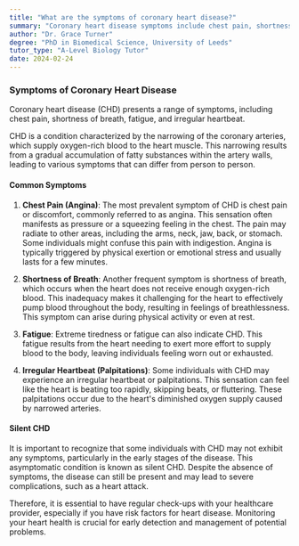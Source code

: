 ```yaml
---
title: "What are the symptoms of coronary heart disease?"
summary: "Coronary heart disease symptoms include chest pain, shortness of breath, fatigue, and irregular heartbeat, indicating potential heart issues that require medical attention."
author: "Dr. Grace Turner"
degree: "PhD in Biomedical Science, University of Leeds"
tutor_type: "A-Level Biology Tutor"
date: 2024-02-24
---
```


### Symptoms of Coronary Heart Disease

Coronary heart disease (CHD) presents a range of symptoms, including chest pain, shortness of breath, fatigue, and irregular heartbeat. 

CHD is a condition characterized by the narrowing of the coronary arteries, which supply oxygen-rich blood to the heart muscle. This narrowing results from a gradual accumulation of fatty substances within the artery walls, leading to various symptoms that can differ from person to person.

#### Common Symptoms

1. **Chest Pain (Angina)**: 
   The most prevalent symptom of CHD is chest pain or discomfort, commonly referred to as angina. This sensation often manifests as pressure or a squeezing feeling in the chest. The pain may radiate to other areas, including the arms, neck, jaw, back, or stomach. Some individuals might confuse this pain with indigestion. Angina is typically triggered by physical exertion or emotional stress and usually lasts for a few minutes.

2. **Shortness of Breath**: 
   Another frequent symptom is shortness of breath, which occurs when the heart does not receive enough oxygen-rich blood. This inadequacy makes it challenging for the heart to effectively pump blood throughout the body, resulting in feelings of breathlessness. This symptom can arise during physical activity or even at rest.

3. **Fatigue**: 
   Extreme tiredness or fatigue can also indicate CHD. This fatigue results from the heart needing to exert more effort to supply blood to the body, leaving individuals feeling worn out or exhausted.

4. **Irregular Heartbeat (Palpitations)**: 
   Some individuals with CHD may experience an irregular heartbeat or palpitations. This sensation can feel like the heart is beating too rapidly, skipping beats, or fluttering. These palpitations occur due to the heart's diminished oxygen supply caused by narrowed arteries.

#### Silent CHD

It is important to recognize that some individuals with CHD may not exhibit any symptoms, particularly in the early stages of the disease. This asymptomatic condition is known as silent CHD. Despite the absence of symptoms, the disease can still be present and may lead to severe complications, such as a heart attack. 

Therefore, it is essential to have regular check-ups with your healthcare provider, especially if you have risk factors for heart disease. Monitoring your heart health is crucial for early detection and management of potential problems.
    